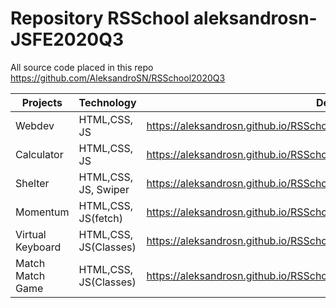 # Repository RSSchool aleksandrosn-JSFE2020Q3
All source code placed in this repo https://github.com/AleksandroSN/RSSchool2020Q3 <br>

| Projects    | Technology  | Deploy
| ----------- | ----------- | -----------
| Webdev    | HTML,CSS, JS| https://aleksandrosn.github.io/RSSchool2020Q3/webdev/
| Сalculator   | HTML,CSS, JS        | https://aleksandrosn.github.io/RSSchool2020Q3/calculator/
| Shelter   | HTML,CSS, JS, Swiper        | https://aleksandrosn.github.io/RSSchool2020Q3/shelter/pages/main/main.html
| Momentum  | HTML,CSS, JS(fetch)        | https://aleksandrosn.github.io/RSSchool2020Q3/momentum/
| Virtual Keyboard  | HTML,CSS, JS(Classes)        | https://aleksandrosn.github.io/RSSchool2020Q3/virtual-keyboard/
| Match Match Game  | HTML,CSS, JS(Classes)        | https://aleksandrosn.github.io/RSSchool2020Q3/gem-puzzle/dist/